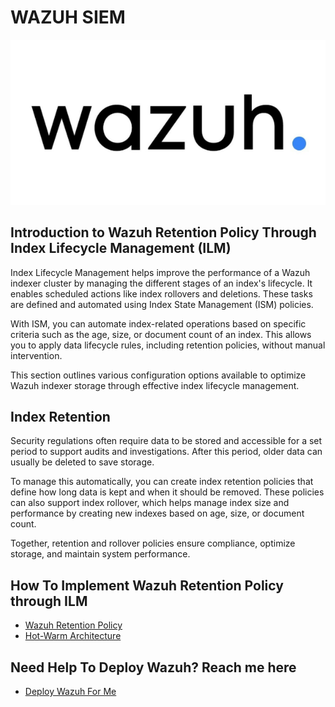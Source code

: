 # WAZUH SIEM

![Wazuh Loading Page](src/wazuh_logo.png)

## Introduction to Wazuh Retention Policy Through Index Lifecycle Management (ILM)

Index Lifecycle Management helps improve the performance of a Wazuh indexer cluster by managing the different stages of an index's lifecycle. It enables scheduled actions like index rollovers and deletions. These tasks are defined and automated using Index State Management (ISM) policies.

With ISM, you can automate index-related operations based on specific criteria such as the age, size, or document count of an index. This allows you to apply data lifecycle rules, including retention policies, without manual intervention.

This section outlines various configuration options available to optimize Wazuh indexer storage through effective index lifecycle management.

## Index Retention

Security regulations often require data to be stored and accessible for a set period to support audits and investigations. After this period, older data can usually be deleted to save storage.

To manage this automatically, you can create index retention policies that define how long data is kept and when it should be removed. These policies can also support index rollover, which helps manage index size and performance by creating new indexes based on age, size, or document count.

Together, retention and rollover policies ensure compliance, optimize storage, and maintain system performance.

## How To Implement Wazuh Retention Policy through ILM

* [Wazuh Retention Policy](wazuh_retention_policy.md)
* [Hot-Warm Architecture](hot_warm_architecture.md)

## Need Help To Deploy Wazuh? Reach me here

  * [Deploy Wazuh For Me](https://www.fiverr.com/packlah/install-wazuh-siem-for-you?context_referrer=tailored_homepage_perseus&source=recently_viewed_gigs&ref_ctx_id=e68c8431b0214894a1726eb5d672a5d6&context=recommendation&pckg_id=1&pos=1&context_alg=recently_viewed&seller_online=true&imp_id=55407c12-acb7-480d-9ad6-3d480322d433) 